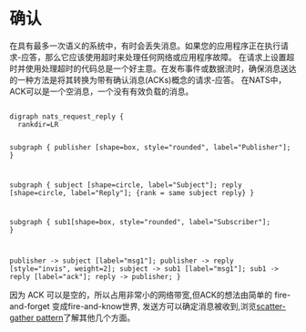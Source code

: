 # 确认

在具有最多一次语义的系统中，有时会丢失消息。如果您的应用程序正在执行请求-应答，那么它应该使用超时来处理任何网络或应用程序故障。
在请求上设置超时并使用处理超时的代码总是一个好主意。在发布事件或数据流时，确保消息送达的一种方法是将其转换为带有确认消息(ACKs)概念的请求-应答。
在NATS中，ACK可以是一个空消息，一个没有有效负载的消息。

<div class="graphviz"><code data-viz="dot">
digraph nats_request_reply {
  rankdir=LR

  subgraph {
    publisher [shape=box, style="rounded", label="Publisher"];
  }

  subgraph {
    subject [shape=circle, label="Subject"];
    reply [shape=circle, label="Reply"];
    {rank = same subject reply}
  }

  subgraph {
    sub1[shape=box, style="rounded", label="Subscriber"];
  }

  publisher -> subject [label="msg1"];
  publisher -> reply [style="invis", weight=2];
  subject -> sub1 [label="msg1"];
  sub1 -> reply [label="ack"];
  reply -> publisher;
}
</code></div>

因为 ACK 可以是空的，所以占用非常小的网络带宽,但ACK的想法由简单的 fire-and-forget 变成fire-and-know世界,
发送方可以确定消息被收到,浏览[scatter-gather pattern](reqreply.md)了解其他几个方面。
